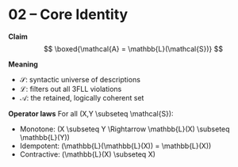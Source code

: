 # 02 – Core Identity

**Claim**
$$
\boxed{\mathcal{A} = \mathbb{L}(\mathcal{S})}
$$

**Meaning**
- 𝒮: syntactic universe of descriptions
- ℒ: filters out all 3FLL violations
- 𝒜: the retained, logically coherent set

**Operator laws**
For all \(X,Y \subseteq \mathcal{S}\):
- Monotone: \(X \subseteq Y \Rightarrow \mathbb{L}(X) \subseteq \mathbb{L}(Y)\)
- Idempotent: \(\mathbb{L}(\mathbb{L}(X)) = \mathbb{L}(X)\)
- Contractive: \(\mathbb{L}(X) \subseteq X\)
